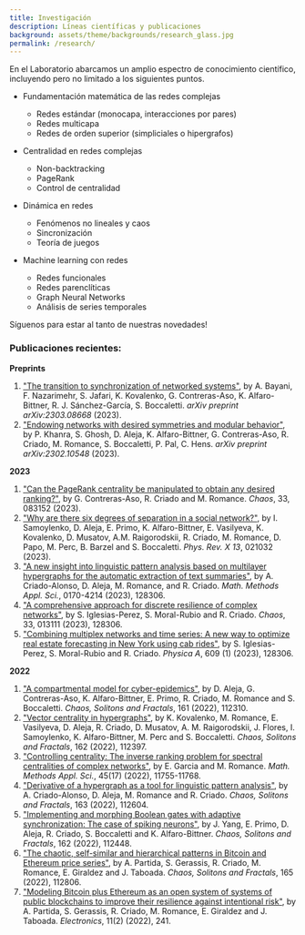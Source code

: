 ```yaml
---
title: Investigación
description: Líneas científicas y publicaciones
background: assets/theme/backgrounds/research_glass.jpg
permalink: /research/
---
```




En el Laboratorio abarcamos un amplio espectro de conocimiento científico, incluyendo pero no limitado a los siguientes puntos.

- Fundamentación matemática de las redes complejas
    - Redes estándar (monocapa, interacciones por pares)
    - Redes multicapa
    - Redes de orden superior (simpliciales o hipergrafos)

- Centralidad en redes complejas
    - Non-backtracking
    - PageRank
    - Control de centralidad

- Dinámica en redes
    - Fenómenos no lineales y caos
    - Sincronización
    - Teoría de juegos

- Machine learning con redes
    - Redes funcionales
    - Redes parenclíticas
    - Graph Neural Networks
    - Análisis de series temporales

Síguenos para estar al tanto de nuestras novedades!



### Publicaciones recientes:


<strong>Preprints</strong>

<ol>
    <li><a href="http://doi.org/10.48550/arXiv.2303.08668"> "The transition to synchronization of networked systems"</a>, by A. Bayani, F. Nazarimehr, S. Jafari, K. Kovalenko, G. Contreras-Aso, K. Alfaro-Bittner, R. J. Sánchez-García, S. Boccaletti. <em>arXiv preprint arXiv:2303.08668</em> (2023).</li>
    <li><a href="http://doi.org/10.48550/arXiv.2302.10548"> "Endowing networks with desired symmetries and modular behavior"</a>, by P. Khanra, S. Ghosh, D. Aleja, K. Alfaro-Bittner, G. Contreras-Aso, R. Criado, M. Romance, S. Boccaletti, P. Pal, C. Hens. <em>arXiv preprint arXiv:2302.10548</em> (2023).</li>
</ol>       


<strong>2023</strong>

<ol>
    <li><a href="https://doi.org/10.1063/5.0156226"> "Can the PageRank centrality be manipulated to obtain any desired ranking?"</a>, by G. Contreras-Aso, R. Criado and M. Romance. <em>Chaos</em>, 33, 083152 (2023).</li>
    <li><a href="https://doi.org/10.1103/PhysRevX.13.021032"> "Why are there six degrees of separation in a social network?"</a>, by I. Samoylenko, D. Aleja, E. Primo, K. Alfaro-Bittner, E. Vasilyeva, K. Kovalenko, D. Musatov, A.M. Raigorodskii, R. Criado, M. Romance, D. Papo, M. Perc, B. Barzel and S. Boccaletti. <em>Phys. Rev. X 13</em>, 021032 (2023).</li>
    <li><a href="https://onlinelibrary.wiley.com/doi/full/10.1002/mma.9201"> "A new insight into linguistic pattern analysis based on multilayer hypergraphs for the automatic extraction of text summaries"</a>, by A. Criado-Alonso, D. Aleja, M. Romance, and R. Criado. <em>Math. Methods Appl. Sci.</em>, 0170-4214 (2023),  128306.</li>
    <li><a href="https://aip.scitation.org/doi/abs/10.1063/5.0124687"> "A comprehensive approach for discrete resilience of complex networks"</a>, by S. Iglesias-Perez, S. Moral-Rubio and R. Criado. <em>Chaos</em>, 33, 013111 (2023),  128306.</li>
    <li><a href="http://doi.org/10.1016/j.physa.2022.128306"> "Combining multiplex networks and time series: A new way to optimize real estate forecasting in New York using cab rides"</a>, by S. Iglesias-Perez, S. Moral-Rubio and R. Criado. <em>Physica A</em>, 609 (1) (2023),  128306.</li>
</ol>   


<strong>2022</strong>

<ol>
    <li><a href="http://doi.org/10.1016/j.chaos.2022.112310"> "A compartmental model for cyber-epidemics"</a>, by D. Aleja, G. Contreras-Aso, K. Alfaro-Bittner, E. Primo, R. Criado, M. Romance and S. Boccaletti. <em>Chaos, Solitons and Fractals</em>, 161 (2022),  112310. </li>
    <li><a href="http://doi.org/10.1016/j.chaos.2022.112397"> "Vector centrality in hypergraphs"</a>, by K. Kovalenko, M. Romance, E. Vasilyeva, D. Aleja, R. Criado, D. Musatov, A. M. Raigorodskii, J. Flores, I. Samoylenko, K. Alfaro-Bittner, M. Perc and S. Boccaletti. <em>Chaos, Solitons and Fractals</em>, 162 (2022),  112397.</li>
    <li><a href="http://doi.org/10.1002/mma.8478"> "Controlling centrality: The inverse ranking problem for spectral centralities of complex networks"</a>, by E. Garcia and M. Romance. <em>Math. Methods Appl. Sci.</em>, 45(17) (2022),  11755-11768. </li>
    <li><a href="http://doi.org/10.1016/j.chaos.2022.112604"> "Derivative of a hypergraph as a tool for linguistic pattern analysis"</a>, by A. Criado-Alonso, D. Aleja, M. Romance and R. Criado. <em>Chaos, Solitons and Fractals</em>, 163 (2022),  112604.</li>
    <li><a href="http://doi.org/10.1016/j.chaos.2022.112448"> "Implementing and morphing Boolean gates with adaptive synchronization: The case of spiking neurons"</a>, by J. Yang, E. Primo, D. Aleja, R. Criado, S. Boccaletti and K. Alfaro-Bittner. <em>Chaos, Solitons and Fractals</em>, 162 (2022),  112448.</li>
    <li><a href="http://doi.org/10.1016/j.chaos.2022.112806"> "The chaotic, self-similar and hierarchical patterns in Bitcoin and Ethereum price series"</a>, by A. Partida, S. Gerassis, R. Criado, M. Romance, E. Giraldez and J. Taboada. <em>Chaos, Solitons and Fractals</em>, 165 (2022),  112806.</li>
    <li><a href="http://doi.org/10.3390/electronics11020241"> "Modeling Bitcoin plus Ethereum as an open system of systems of public blockchains to improve their resilience against intentional risk"</a>, by A. Partida, S. Gerassis, R. Criado, M. Romance, E. Giraldez and J. Taboada. <em>Electronics</em>, 11(2) (2022),  241.</li>
</ol>   
    
               



